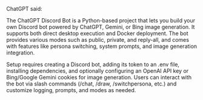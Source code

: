 ChatGPT said:

The ChatGPT Discord Bot is a Python-based project that lets you build your own Discord bot powered by ChatGPT, Gemini, or Bing image generation. It supports both direct desktop execution and Docker deployment. The bot provides various modes such as public, private, and reply-all, and comes with features like persona switching, system prompts, and image generation integration.

Setup requires creating a Discord bot, adding its token to an .env file, installing dependencies, and optionally configuring an OpenAI API key or Bing/Google Gemini cookies for image generation. Users can interact with the bot via slash commands (/chat, /draw, /switchpersona, etc.) and customize logging, prompts, and modes as needed.